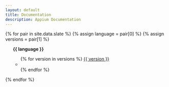 ```yaml
---
layout: default
title: Documentation
description: Appium Documentation
---
```


<div>
  {% for pair in site.data.slate %}
    {% assign language = pair[0] %}
    {% assign versions = pair[1] %}
    <ul><b>{{ language }}</b><ul class="btn-group-vertical">
    {% for version in versions %}
      <a href="slate/{{ language }}/{{ version }}" type="button" class="btn btn-default">{{ version }}</a>
      <li class="button_divider"></li>
    {% endfor %}
    </ul></ul>
{% endfor %}
</div>